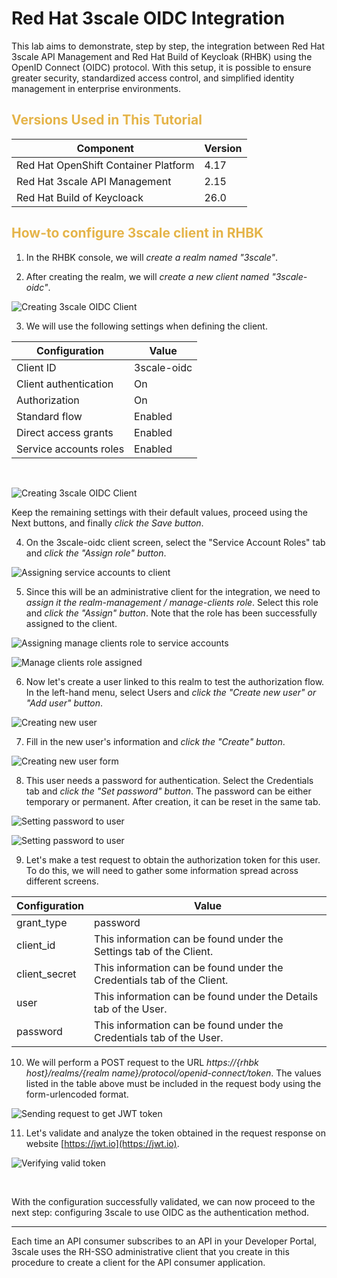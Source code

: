 # Red Hat 3scale OIDC Integration

This lab aims to demonstrate, step by step, the integration between Red Hat 3scale API Management and Red Hat Build of Keycloak (RHBK) using the OpenID Connect (OIDC) protocol. With this setup, it is possible to ensure greater security, standardized access control, and simplified identity management in enterprise environments.

### <h2 style="color: #e5b449;">Versions Used in This Tutorial</h2>

| Component                                   | Version |
|---------------------------------------------|---------|
| Red Hat OpenShift Container Platform        | 4.17    |
| Red Hat 3scale API Management               | 2.15    |
| Red Hat Build of Keycloack                  | 26.0    |

### <h2 style="color: #e5b449;">How-to configure 3scale client in RHBK</h2>

1. In the RHBK console, we will *create a realm named "3scale"*.

2. After creating the realm, we will *create a new client named "3scale-oidc"*.

![Creating 3scale OIDC Client](../images/RHBK/14%20-%20Creating%20client.png)

3. We will use the following settings when defining the client.

| Configuration                |     Value     |
|------------------------------|---------------|
| Client ID                    |  3scale-oidc  |
| Client authentication        |      On       |
| Authorization                |      On       |
| Standard flow                |    Enabled    |
| Direct access grants         |    Enabled    |
| Service accounts roles       |    Enabled    |

<br>

![Creating 3scale OIDC Client](../images/RHBK/15%20-%20Creating%20client.png)

Keep the remaining settings with their default values, proceed using the Next buttons, and finally *click the Save button*.

4. On the 3scale-oidc client screen, select the "Service Account Roles" tab and *click the "Assign role" button*.

![Assigning service accounts to client](../images/RHBK/16%20-%20Assigning%20manage%20clients%20role%20to%20client.png)

5. Since this will be an administrative client for the integration, we need to *assign it the realm-management / manage-clients role*. Select this role and *click the "Assign" button*. Note that the role has been successfully assigned to the client.

![Assigning manage clients role to service accounts](../images/RHBK/17%20-%20Assigning%20manage%20clients%20role%20to%20client.png)

![Manage clients role assigned](../images/RHBK/18%20-%20Role%20assigned.png)

6. Now let's create a user linked to this realm to test the authorization flow. In the left-hand menu, select Users and *click the "Create new user" or "Add user" button*.

![Creating new user](../images/RHBK/19%20-%20Create%20new%20user.png)

7. Fill in the new user's information and *click the "Create" button*.

![Creating new user form](../images/RHBK/20%20-%20Create%20new%20user%20form.png)

8. This user needs a password for authentication. Select the Credentials tab and *click the "Set password" button*. The password can be either temporary or permanent. After creation, it can be reset in the same tab.

![Setting password to user](../images/RHBK/21%20-%20Setting%20password%20to%20user.png)

![Setting password to user](../images/RHBK/22%20-%20Setting%20password%20to%20user.png)

9.  Let's make a test request to obtain the authorization token for this user. To do this, we will need to gather some information spread across different screens.

| Configuration                |    Value                                                                   |
|------------------------------|----------------------------------------------------------------------------|
| grant_type                   |    password                                                                |
| client_id                    |    This information can be found under the Settings tab of the Client.     |
| client_secret                |    This information can be found under the Credentials tab of the Client.  |
| user                         |    This information can be found under the Details tab of the User.        |
| password                     |    This information can be found under the Credentials tab of the User.    |

10. We will perform a POST request to the URL *https://{rhbk host}/realms/{realm name}/protocol/openid-connect/token*. The values listed in the table above must be included in the request body using the form-urlencoded format.

![Sending request to get JWT token](../images/RHBK/23%20-%20Sending%20request%20to%20get%20token.png)

11.  Let's validate and analyze the token obtained in the request response on website [https://jwt.io](https://jwt.io). 

![Verifying valid token](../images/RHBK/24%20-%20Verifying%20valid%20token.png)

<br>

With the configuration successfully validated, we can now proceed to the next step: configuring 3scale to use OIDC as the authentication method.



---

Each time an API consumer subscribes to an API in your Developer Portal, 3scale uses the RH-SSO administrative client that you create in this procedure to create a client for the API consumer application.
